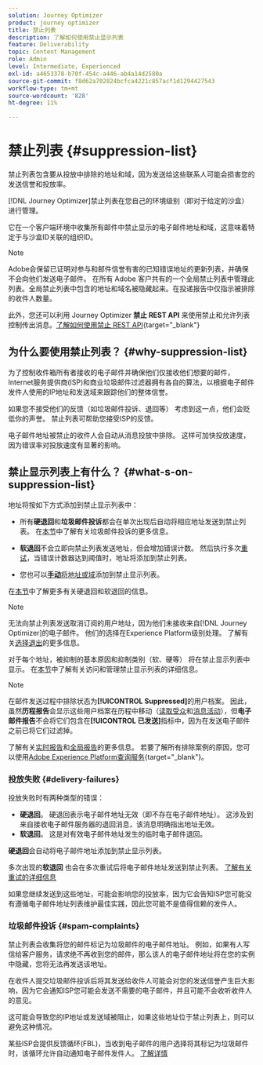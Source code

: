 ```yaml
---
solution: Journey Optimizer
product: journey optimizer
title: 禁止列表
description: 了解如何使用禁止显示列表
feature: Deliverability
topic: Content Management
role: Admin
level: Intermediate, Experienced
exl-id: a4653378-b70f-454c-a446-ab4a14d2580a
source-git-commit: f8d62a702824bcfca4221c857acf1d1294427543
workflow-type: tm+mt
source-wordcount: '828'
ht-degree: 11%

---
```


# 禁止列表 {#suppression-list}

禁止列表包含要从投放中排除的地址和域，因为发送给这些联系人可能会损害您的发送信誉和投放率。

[!DNL Journey Optimizer]禁止列表在您自己的环境级别（即对于给定的沙盒）进行管理。

它在一个客户端环境中收集所有邮件中禁止显示的电子邮件地址和域，这意味着特定于与沙盒ID关联的组织ID。

>[!NOTE]
>
>Adobe会保留已证明对参与和邮件信誉有害的已知错误地址的更新列表，并确保不会向他们发送电子邮件。 在所有 Adobe 客户共有的一个全局禁止列表中管理此列表。全局禁止列表中包含的地址和域名被隐藏起来。在投递报告中仅指示被排除的收件人数量。

此外，您还可以利用 Journey Optimizer **禁止 REST API** 来使用禁止和允许列表控制传出消息。[了解如何使用禁止 REST API](https://developer.adobe.com/journey-optimizer-apis/references/suppression/){target="_blank"}

## 为什么要使用禁止列表？ {#why-suppression-list}

为了控制收件箱所有者接收的电子邮件并确保他们仅接收他们想要的邮件，Internet服务提供商(ISP)和商业垃圾邮件过滤器拥有各自的算法，以根据电子邮件发件人使用的IP地址和发送域来跟踪他们的整体信誉。

如果您不接受他们的反馈（如垃圾邮件投诉、退回等） 考虑到这一点，他们会贬低你的声誉。 禁止列表可帮助您接受ISP的反馈。

电子邮件地址被禁止的收件人会自动从消息投放中排除。 这样可加快投放速度，因为错误率对投放速度有显著的影响。

## 禁止显示列表上有什么？ {#what-s-on-suppression-list}

地址将按如下方式添加到禁止显示列表中：

* 所有&#x200B;**硬退回**&#x200B;和&#x200B;**垃圾邮件投诉**&#x200B;都会在单次出现后自动将相应地址发送到禁止列表。 在[本节](#spam-complaints)中了解有关垃圾邮件投诉的更多信息。

* **软退回**&#x200B;不会立即向禁止列表发送地址，但会增加错误计数。 然后执行多次[重试](../configuration/retries.md)，当错误计数器达到阈值时，地址将添加到禁止列表。

* 您也可以&#x200B;[**手动**&#x200B;将地址或域](../configuration/manage-suppression-list.md#add-addresses-and-domains)添加到禁止显示列表。

在[本节](#delivery-failures)中了解更多有关硬退回和软退回的信息。

>[!NOTE]
>
>无法向禁止列表发送取消订阅的用户地址，因为他们未接收来自[!DNL Journey Optimizer]的电子邮件。 他们的选择在Experience Platform级别处理。 了解有关[选择退出](../privacy/opt-out.md)的更多信息。

对于每个地址，被抑制的基本原因和抑制类别（软、硬等） 将在禁止显示列表中显示。 在[本节](../configuration/manage-suppression-list.md)中了解有关访问和管理禁止显示列表的详细信息。

>[!NOTE]
>
>在邮件发送过程中排除状态为&#x200B;**[!UICONTROL Suppressed]**&#x200B;的用户档案。 因此，虽然&#x200B;**历程报告**&#x200B;会显示这些用户档案在历程中移动（[读取受众](../building-journeys/read-audience.md)和[消息活动](../building-journeys/journeys-message.md)），但&#x200B;**电子邮件报告**&#x200B;不会将它们包含在&#x200B;**[!UICONTROL 已发送]**&#x200B;指标中，因为在发送电子邮件之前已将它们过滤掉。
>
>了解有关[实时报告](../reports/live-report.md)和[全局报告](../reports/global-report.md)的更多信息。 若要了解所有排除案例的原因，您可以使用[Adobe Experience Platform查询服务](https://experienceleague.adobe.com/docs/experience-platform/query/api/getting-started.html){target="_blank"}。

### 投放失败 {#delivery-failures}

投放失败时有两种类型的错误：

* **硬退回**。 硬退回表示电子邮件地址无效（即不存在电子邮件地址）。 这涉及到来自接收电子邮件服务器的退回消息，该消息明确指出地址无效。
* **软退回**。 这是对有效电子邮件地址发生的临时电子邮件退回。

**硬退回**&#x200B;会自动将电子邮件地址添加到禁止显示列表。

多次出现的&#x200B;**软退回** <!--or an **ignored** error-->也会在多次重试后将电子邮件地址发送到禁止列表。 [了解有关重试的详细信息](../configuration/retries.md)

如果您继续发送到这些地址，可能会影响您的投放率，因为它会告知ISP您可能没有遵循电子邮件地址列表维护最佳实践，因此您可能不是值得信赖的发件人。

### 垃圾邮件投诉 {#spam-complaints}

禁止列表会收集将您的邮件标记为垃圾邮件的电子邮件地址。 例如，如果有人写信给客户服务，请求绝不再收到您的邮件，那么该人的电子邮件地址将在您的实例中隐藏，您将无法再发送该地址。

在收件人提交垃圾邮件投诉后将其发送给收件人可能会对您的发送信誉产生巨大影响，因为它会通知ISP您可能会发送不需要的电子邮件，并且可能不会收听收件人的意见。

这可能会导致您的IP地址或发送域被阻止，如果这些地址位于禁止列表上，则可以避免这种情况。

某些ISP会提供反馈循环(FBL)，当收到电子邮件的用户选择将其标记为垃圾邮件时，该循环允许自动通知电子邮件发件人。 [了解详情](deliverability.md#feedback-loops)
